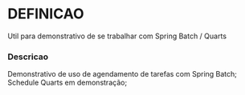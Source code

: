 # DEFINICAO

Util para demonstrativo de se trabalhar com Spring Batch / Quarts

### Descricao
Demonstrativo de uso de agendamento de tarefas com Spring Batch;
Schedule Quarts em demonstração;

